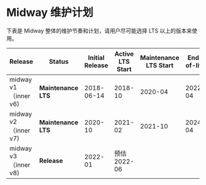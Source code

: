 # Midway 维护计划

下表是 Midway  整体的维护节奏和计划，请用户尽可能选择 LTS 以上的版本来使用。

| Release | Status | Initial Release | Active LTS Start | Maintenance LTS Start | End-of-life |
| --- | --- | --- | --- | --- | --- |
| midway v1（inner v6) | **Maintenance LTS** | 2018-06-14 | 2018-10 | 2020-04 | 2022-04 |
| midway v2（inner v7) | **Maintenance LTS** | 2020-10 | 2021-02 | 2021-10 | 2024-04 |
| midway v3（inner v8) | **Release** | 2022-01 | 预估 2022-06 |  |  |
